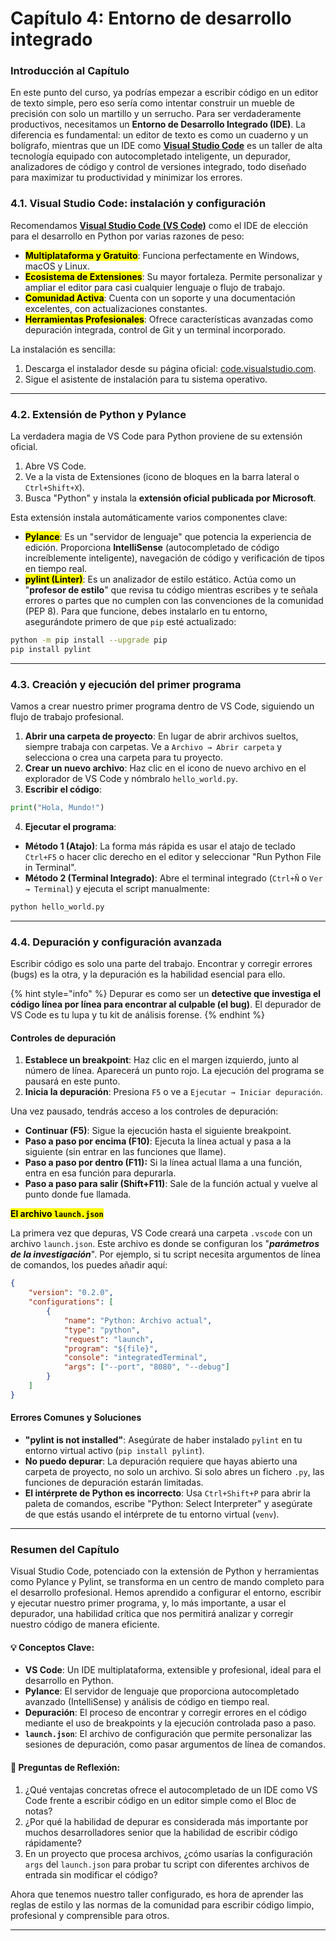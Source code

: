 # Capítulo 4: Entorno de desarrollo integrado

### Introducción al Capítulo

En este punto del curso, ya podrías empezar a escribir código en un editor de texto simple, pero eso sería como intentar construir un mueble de precisión con solo un martillo y un serrucho. Para ser verdaderamente productivos, necesitamos un **Entorno de Desarrollo Integrado (IDE)**. La diferencia es fundamental: un editor de texto es como un cuaderno y un bolígrafo, mientras que un IDE como [**Visual Studio Code**](https://code.visualstudio.com/) es un taller de alta tecnología equipado con autocompletado inteligente, un depurador, analizadores de código y control de versiones integrado, todo diseñado para maximizar tu productividad y minimizar los errores.

### **4.1. Visual Studio Code: instalación y configuración**

Recomendamos [**Visual Studio Code (VS Code)**](https://code.visualstudio.com/) como el IDE de elección para el desarrollo en Python por varias razones de peso:

* <mark style="background-color:$primary;">**Multiplataforma y Gratuito**</mark>: Funciona perfectamente en Windows, macOS y Linux.
* <mark style="background-color:$primary;">**Ecosistema de Extensiones**</mark>: Su mayor fortaleza. Permite personalizar y ampliar el editor para casi cualquier lenguaje o flujo de trabajo.
* <mark style="background-color:$primary;">**Comunidad Activa**</mark>: Cuenta con un soporte y una documentación excelentes, con actualizaciones constantes.
* <mark style="background-color:$primary;">**Herramientas Profesionales**</mark>: Ofrece características avanzadas como depuración integrada, control de Git y un terminal incorporado.

La instalación es sencilla:

1. Descarga el instalador desde su página oficial: [code.visualstudio.com](https://code.visualstudio.com/).
2. Sigue el asistente de instalación para tu sistema operativo.

***

### **4.2. Extensión de Python y Pylance**

La verdadera magia de VS Code para Python proviene de su extensión oficial.

1. Abre VS Code.
2. Ve a la vista de Extensiones (icono de bloques en la barra lateral o `Ctrl+Shift+X`).
3. Busca "Python" y instala la **extensión oficial publicada por Microsoft**.

Esta extensión instala automáticamente varios componentes clave:

* <mark style="background-color:$primary;">**Pylance**</mark>: Es un "servidor de lenguaje" que potencia la experiencia de edición. Proporciona **IntelliSense** (autocompletado de código increíblemente inteligente), navegación de código y verificación de tipos en tiempo real.
* <mark style="background-color:$primary;">**pylint (Linter)**</mark>: Es un analizador de estilo estático. Actúa como un "**profesor de estilo**" que revisa tu código mientras escribes y te señala errores o partes que no cumplen con las convenciones de la comunidad (PEP 8). Para que funcione, debes instalarlo en tu entorno, asegurándote primero de que `pip` esté actualizado:

```bash
python -m pip install --upgrade pip
pip install pylint
```

***

### **4.3. Creación y ejecución del primer programa**

Vamos a crear nuestro primer programa dentro de VS Code, siguiendo un flujo de trabajo profesional.

1. **Abrir una carpeta de proyecto**: En lugar de abrir archivos sueltos, siempre trabaja con carpetas. Ve a `Archivo → Abrir carpeta` y selecciona o crea una carpeta para tu proyecto.
2. **Crear un nuevo archivo**: Haz clic en el icono de nuevo archivo en el explorador de VS Code y nómbralo `hello_world.py`.
3. **Escribir el código**:

```python
print("Hola, Mundo!")
```

4. **Ejecutar el programa**:

* **Método 1 (Atajo)**: La forma más rápida es usar el atajo de teclado `Ctrl+F5` o hacer clic derecho en el editor y seleccionar "Run Python File in Terminal".
* **Método 2 (Terminal Integrado)**: Abre el terminal integrado (`Ctrl+Ñ` o `Ver → Terminal`) y ejecuta el script manualmente:

```bash
python hello_world.py
```

***

### **4.4. Depuración y configuración avanzada**

Escribir código es solo una parte del trabajo. Encontrar y corregir errores (bugs) es la otra, y la depuración es la habilidad esencial para ello.

{% hint style="info" %}
Depurar es como ser un **detective que investiga el código línea por línea para encontrar al culpable (el bug)**. El depurador de VS Code es tu lupa y tu kit de análisis forense.
{% endhint %}

#### **Controles de depuración**

1. **Establece un breakpoint**: Haz clic en el margen izquierdo, junto al número de línea. Aparecerá un punto rojo. La ejecución del programa se pausará en este punto.
2. **Inicia la depuración**: Presiona `F5` o ve a `Ejecutar → Iniciar depuración`.

Una vez pausado, tendrás acceso a los controles de depuración:

* **Continuar (F5)**: Sigue la ejecución hasta el siguiente breakpoint.
* **Paso a paso por encima (F10)**: Ejecuta la línea actual y pasa a la siguiente (sin entrar en las funciones que llame).
* **Paso a paso por dentro (F11):** Si la línea actual llama a una función, entra en esa función para depurarla.
* **Paso a paso para salir (Shift+F11)**: Sale de la función actual y vuelve al punto donde fue llamada.

<mark style="background-color:$primary;">**El archivo**</mark><mark style="background-color:$primary;">**&#x20;**</mark><mark style="background-color:$primary;">**`launch.json`**</mark>&#x20;

La primera vez que depuras, VS Code creará una carpeta `.vscode` con un archivo `launch.json`. Este archivo es donde se configuran los "_**parámetros de la investigación**_". Por ejemplo, si tu script necesita argumentos de línea de comandos, los puedes añadir aquí:

```json
{
    "version": "0.2.0",
    "configurations": [
        {
            "name": "Python: Archivo actual",
            "type": "python",
            "request": "launch",
            "program": "${file}",
            "console": "integratedTerminal",
            "args": ["--port", "8080", "--debug"]
        }
    ]
}
```

#### Errores Comunes y Soluciones

* **"pylint is not installed"**: Asegúrate de haber instalado `pylint` en tu entorno virtual activo (`pip install pylint`).
* **No puedo depurar**: La depuración requiere que hayas abierto una carpeta de proyecto, no solo un archivo. Si solo abres un fichero `.py`, las funciones de depuración estarán limitadas.
* **El intérprete de Python es incorrecto**: Usa `Ctrl+Shift+P` para abrir la paleta de comandos, escribe "Python: Select Interpreter" y asegúrate de que estás usando el intérprete de tu entorno virtual (`venv`).

***

### Resumen del Capítulo

Visual Studio Code, potenciado con la extensión de Python y herramientas como Pylance y Pylint, se transforma en un centro de mando completo para el desarrollo profesional. Hemos aprendido a configurar el entorno, escribir y ejecutar nuestro primer programa, y, lo más importante, a usar el depurador, una habilidad crítica que nos permitirá analizar y corregir nuestro código de manera eficiente.

#### 💡 Conceptos Clave:

* **VS Code**: Un IDE multiplataforma, extensible y profesional, ideal para el desarrollo en Python.
* **Pylance**: El servidor de lenguaje que proporciona autocompletado avanzado (IntelliSense) y análisis de código en tiempo real.
* **Depuración**: El proceso de encontrar y corregir errores en el código mediante el uso de breakpoints y la ejecución controlada paso a paso.
* **`launch.json`**: El archivo de configuración que permite personalizar las sesiones de depuración, como pasar argumentos de línea de comandos.

#### 🤔 Preguntas de Reflexión:

1. ¿Qué ventajas concretas ofrece el autocompletado de un IDE como VS Code frente a escribir código en un editor simple como el Bloc de notas?
2. ¿Por qué la habilidad de depurar es considerada más importante por muchos desarrolladores senior que la habilidad de escribir código rápidamente?
3. En un proyecto que procesa archivos, ¿cómo usarías la configuración `args` del `launch.json` para probar tu script con diferentes archivos de entrada sin modificar el código?

Ahora que tenemos nuestro taller configurado, es hora de aprender las reglas de estilo y las normas de la comunidad para escribir código limpio, profesional y comprensible para otros.

***
